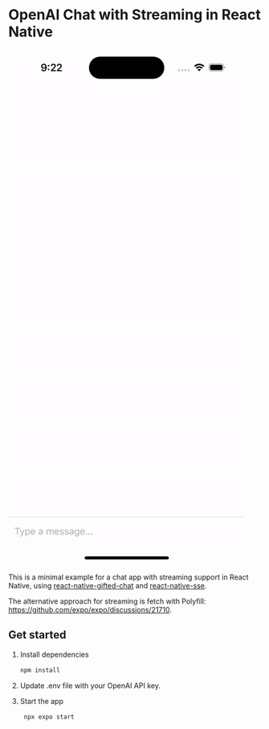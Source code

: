 # OpenAI Chat with Streaming in React Native

![Demo](./demo.gif)

This is a minimal example for a chat app with streaming support in React Native, using [react-native-gifted-chat](https://github.com/FaridSafi/react-native-gifted-chat) and [react-native-sse](https://github.com/binaryminds/react-native-sse).

The alternative approach for streaming is fetch with Polyfill: https://github.com/expo/expo/discussions/21710.

## Get started

1. Install dependencies

   ```bash
   npm install
   ```
2. Update .env file with your OpenAI API key.
3. Start the app

   ```bash
    npx expo start
   ```
